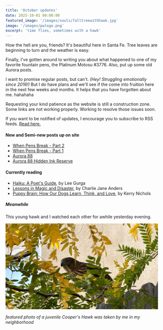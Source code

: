 ```yaml
---
title: 'October updates'
date: 2025-10-01 00:00:00
featured_image: '/images/souls/falltreewithhawk.jpg'
image: '/images/pwlogo.png'
excerpt: 'time flies, sometimes with a hawk'
---
```


How the hell are you, friends? It's beautiful here in Santa Fe. Tree leaves are beginning to turn and the weather is easy.

Finally, I've gotten around to writing you about what happened to one of my favorite fountain pens, the Platinum Motosu #3776. Also, put up some old Aurora posts.

I want to promise regular posts, but can't. <em>(Hey! Struggling emotionally since 2016!)</em> But I do have plans and we'll see if the come into fruition here in the next few weeks and months. It helps that you have forgotten about me. hahahaha

Requesting your kind patience as the website is still a construction zone. Some links are not working properly. Working to resolve those issues soon.

If you want to be notified of updates, I encourage you to subscribe to RSS feeds. [Read here.](/subscriberss)

#### New and Semi-new posts up on site
- [When Pens Break - Part 2]( /pens/tale-of-a-vandal-pen-user-when-pens-break-part-2)
- [When Pens Break - Part 1]( /pens/tale-of-a-vandal-pen-user-when-pens-break-part-1)
- [Aurora 88]( /pens/tale-of-a-vandal-pen-collector-aurora-88)
- [Aurora 88 Hidden Ink Reserve]( /pens/aurora-hidden-ink-reserve)

#### Currently reading
- [Haiku: A Poet's Guide](https://www.goodreads.com/book/show/211517.Haiku?from_search=true&from_srp=true&qid=ZtQjo3SgrZ&rank=1), by Lee Gurga
- [Lessons in Magic and Disaster](https://www.charliejaneanders.com), by Charlie Jane Anders
- [Puppy Brain: How Our Dogs Learn, Think, and Love](https://www.goodreads.com/book/show/195391644-puppy-brain?from_search=true&from_srp=true&qid=lgja9574PB&rank=1), by Kerry Nichols

##### Meanwhile
This young hawk and I watched each other for awhile yesterday evening.

![featured photo: Immature Cooper's Hawk]( /images/souls/falltreewithhawk.jpg)

*featured photo of a juvenile Cooper's Hawk was taken by me in my neighborhood*